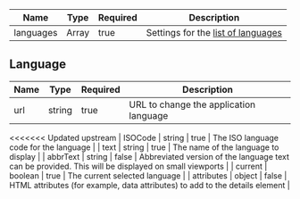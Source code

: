 | Name      | Type            | Required | Description                                     |
| --------- | --------------- | -------- | ----------------------------------------------- |
| languages | Array<Language> | true     | Settings for the [list of languages](#language) |

## Language

| Name | Type   | Required | Description                            |
| ---- | ------ | -------- | -------------------------------------- |
| url  | string | true     | URL to change the application language |

<<<<<<< Updated upstream
| ISOCode | string | true | The ISO language code for the language |
| text | string | true | The name of the language to display |
| abbrText | string | false | Abbreviated version of the language text can be provided. This will be displayed on small viewports |
| current | boolean | true | The current selected language |
| attributes | object | false | HTML attributes (for example, data attributes) to add to the details element |
